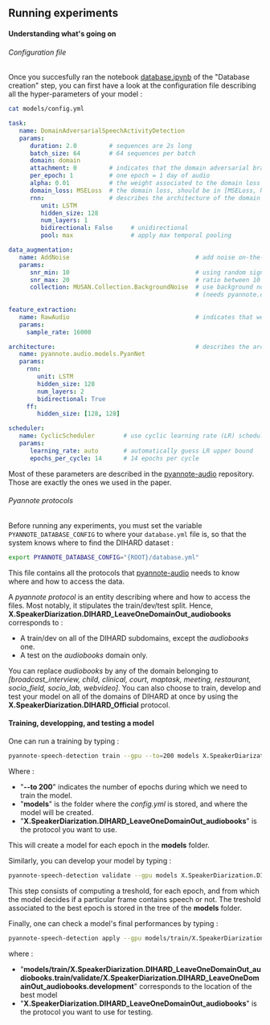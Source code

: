 ## Running experiments

#### Understanding what's going on

###### Configuration file
Once you succesfully ran the notebook [database.ipynb](./database.ipynb) of the "Database creation" step, you can first have a look at the configuration file describing all the hyper-parameters of your model :

```bash
cat models/config.yml
```

```yaml
task:
   name: DomainAdversarialSpeechActivityDetection
   params:
      duration: 2.0         # sequences are 2s long
      batch_size: 64        # 64 sequences per batch
      domain: domain
      attachment: 0         # indicates that the domain adversarial branch should be plugged straight after sincnet
      per_epoch: 1          # one epoch = 1 day of audio
      alpha: 0.01           # the weight associated to the domain loss - called lambda in the paper -
      domain_loss: MSELoss  # the domain loss, should be in [MSELoss, NLLLoss]
      rnn:                  # describes the architecture of the domain adversarial branch
         unit: LSTM
         hidden_size: 128
         num_layers: 1
         bidirectional: False     # unidirectional
         pool: max                # apply max temporal pooling

data_augmentation:
   name: AddNoise                                   # add noise on-the-fly
   params:
      snr_min: 10                                   # using random signal-to-noise
      snr_max: 20                                   # ratio between 10 and 20 dBs
      collection: MUSAN.Collection.BackgroundNoise  # use background noise from MUSAN
                                                    # (needs pyannote.db.musan)
                                                    
feature_extraction:
   name: RawAudio                                   # indicates that we want to work from raw waveform directly
   params:
     sample_rate: 16000

architecture:                                       # describes the architecture of the main branch
   name: pyannote.audio.models.PyanNet
   params:
     rnn:
        unit: LSTM
        hidden_size: 128
        num_layers: 2
        bidirectional: True
     ff:
        hidden_size: [128, 128]     

scheduler:
   name: CyclicScheduler        # use cyclic learning rate (LR) scheduler
   params:
      learning_rate: auto       # automatically guess LR upper bound
      epochs_per_cycle: 14      # 14 epochs per cycle
```

Most of these parameters are described in the [pyannote-audio](https://github.com/pyannote/pyannote-audio) repository.
Those are exactly the ones we used in the paper.

###### Pyannote protocols

Before running any experiments, you must set the variable `PYANNOTE_DATABASE_CONFIG` to where your `database.yml` file is, so that the system knows where to find the DIHARD dataset : 

```bash
export PYANNOTE_DATABASE_CONFIG="{ROOT}/database.yml"
```

This file contains all the protocols that [pyannote-audio](https://github.com/pyannote/pyannote-audio) needs to know where and how to access the data.

A *pyannote protocol* is an entity describing where and how to access the files. Most notably, it stipulates the train/dev/test split.
Hence, **X.SpeakerDiarization.DIHARD_LeaveOneDomainOut_audiobooks** corresponds to :
- A train/dev on all of the DIHARD subdomains, except the *audiobooks* one.
- A test on the *audiobooks* domain only.

You can replace *audiobooks* by any of the domain belonging to *[broadcast_interview, child, clinical, court, maptask, meeting, restaurant, socio_field, socio_lab, webvideo]*.
You can also choose to train, develop and test your model on all of the domains of DIHARD at once by using the **X.SpeakerDiarization.DIHARD_Official** protocol.


#### Training, developping, and testing a model

One can run a training by typing :

```bash
pyannote-speech-detection train --gpu --to=200 models X.SpeakerDiarization.DIHARD_LeaveOneDomainOut_audiobooks
```

Where : 
- "**--to 200**" indicates the number of epochs during which we need to train the model.
- "**models**" is the folder where the *config.yml* is stored, and where the model will be created.
- "**X.SpeakerDiarization.DIHARD_LeaveOneDomainOut_audiobooks**" is the protocol you want to use.

This will create a model for each epoch in the **models** folder.

Similarly, you can develop your model by typing :

```bash
pyannote-speech-detection validate --gpu models X.SpeakerDiarization.DIHARD_LeaveOneDomainOut_audiobooks
```

This step consists of computing a treshold, for each epoch, and from which the model decides if a particular frame contains speech or not.
The treshold associated to the best epoch is stored in the tree of the **models** folder.

Finally, one can check a model's final performances by typing :

```bash
pyannote-speech-detection apply --gpu models/train/X.SpeakerDiarization.DIHARD_LeaveOneDomainOut_audiobooks.train/validate/X.SpeakerDiarization.DIHARD_LeaveOneDomainOut_audiobooks.development X.SpeakerDiarization.DIHARD_LeaveOneDomainOut_audiobooks
```

where :
- "**models/train/X.SpeakerDiarization.DIHARD_LeaveOneDomainOut_audiobooks.train/validate/X.SpeakerDiarization.DIHARD_LeaveOneDomainOut_audiobooks.development**" corresponds to the location of the best model
- "**X.SpeakerDiarization.DIHARD_LeaveOneDomainOut_audiobooks**" is the protocol you want to use for testing.
